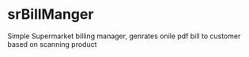 # srBillManger
Simple Supermarket billing manager, genrates onile pdf bill to customer based on scanning product
